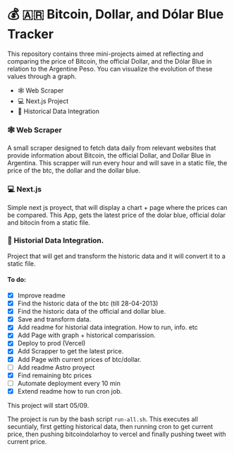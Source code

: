 # 💰 🇦🇷 Bitcoin, Dollar, and Dólar Blue Tracker

This repository contains three mini-projects aimed at reflecting and comparing the price of Bitcoin, the official Dollar, and the Dólar Blue in relation to the Argentine Peso. You can visualize the evolution of these values through a graph.

- 🕸 Web Scraper
- 💻 Next.js Project
- 📅 Historical Data Integration

### 🕸 Web Scraper

A small scraper designed to fetch data daily from relevant websites that provide information about Bitcoin, the official Dollar, and Dollar Blue in Argentina. This scrapper will run every hour and will save in a static file, the price of the btc, the dollar and the dollar blue.

### 💻 Next.js

Simple next js proyect, that will display a chart + page where the prices can be compared.
This App, gets the latest price of the dolar blue, official dolar and bitocin from a static file.

### 📅 Historial Data Integration.

Project that will get and transform the historic data and it will convert it to a static file.

#### To do:

- [x] Improve readme
- [x] Find the historic data of the btc (till 28-04-2013)
- [x] Find the historic data of the official and dollar blue.
- [x] Save and transform data.
- [x] Add readme for historial data integration. How to run, info. etc
- [x] Add Page with graph + historical comparission.
- [x] Deploy to prod (Vercel)
- [x] Add Scrapper to get the latest price.
- [x] Add Page with current prices of btc/dollar.
- [ ] Add readme Astro proyect
- [x] Find remaining btc prices
- [ ] Automate deployment every 10 min
- [x] Extend readme how to run cron job.

This project will start 05/09.

The project is run by the bash script `run-all.sh`.
This executes all secuntialy, first getting historical data, then running cron to get current price, then pushing bitcoindolarhoy to vercel and finally pushing tweet with current price.
